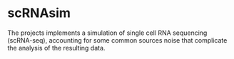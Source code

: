 # scRNAsim
The projects implements a simulation of single cell RNA sequencing (scRNA-seq), accounting for some common sources noise that complicate the analysis of the resulting data.
